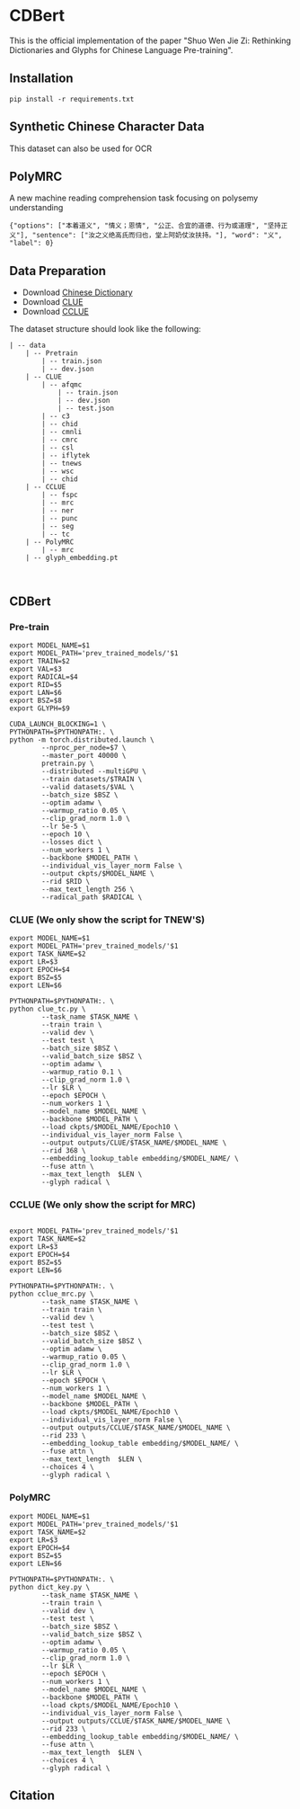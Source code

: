 # CDBert

This is the official implementation of the paper "Shuo Wen Jie Zi: Rethinking Dictionaries and Glyphs for Chinese Language Pre-training".

## Installation

```
pip install -r requirements.txt
```

## Synthetic Chinese Character Data
This dataset can also be used for OCR

## PolyMRC
A new machine reading comprehension task focusing on polysemy understanding

```
{"options": ["本着道义", "情义；恩情", "公正、合宜的道德、行为或道理", "坚持正义"], "sentence": ["汝之义绝高氏而归也，堂上阿奶仗汝扶持。"], "word": "义", "label": 0}

```


## Data Preparation

- Download [Chinese Dictionary](https://github.com/mapull/chinese-dictionary)
- Download [CLUE](https://github.com/CLUEbenchmark/CLUE)
- Download [CCLUE](https://github.com/Ethan-yt/CCLUE)

The dataset structure should look like the following:

```
| -- data
	| -- Pretrain
		| -- train.json
		| -- dev.json
	| -- CLUE
		| -- afqmc
			| -- train.json
			| -- dev.json
			| -- test.json
		| -- c3
		| -- chid
		| -- cmnli
		| -- cmrc
		| -- csl
		| -- iflytek
		| -- tnews
		| -- wsc
		| -- chid
	| -- CCLUE
		| -- fspc
		| -- mrc
		| -- ner
		| -- punc
		| -- seg
		| -- tc
	| -- PolyMRC
		| -- mrc
	| -- glyph_embedding.pt

  
```

## CDBert

### Pre-train

```
export MODEL_NAME=$1
export MODEL_PATH='prev_trained_models/'$1
export TRAIN=$2
export VAL=$3
export RADICAL=$4
export RID=$5
export LAN=$6
export BSZ=$8
export GLYPH=$9

CUDA_LAUNCH_BLOCKING=1 \
PYTHONPATH=$PYTHONPATH:. \
python -m torch.distributed.launch \
        --nproc_per_node=$7 \
        --master_port 40000 \
        pretrain.py \
        --distributed --multiGPU \
        --train datasets/$TRAIN \
        --valid datasets/$VAL \
        --batch_size $BSZ \
        --optim adamw \
        --warmup_ratio 0.05 \
        --clip_grad_norm 1.0 \
        --lr 5e-5 \
        --epoch 10 \
        --losses dict \
        --num_workers 1 \
        --backbone $MODEL_PATH \
        --individual_vis_layer_norm False \
        --output ckpts/$MODEL_NAME \
        --rid $RID \
        --max_text_length 256 \
        --radical_path $RADICAL \
```

### CLUE (We only show the script for TNEW'S)

```
export MODEL_NAME=$1
export MODEL_PATH='prev_trained_models/'$1
export TASK_NAME=$2
export LR=$3
export EPOCH=$4
export BSZ=$5
export LEN=$6

PYTHONPATH=$PYTHONPATH:. \
python clue_tc.py \
        --task_name $TASK_NAME \
        --train train \
        --valid dev \
        --test test \
        --batch_size $BSZ \
        --valid_batch_size $BSZ \
        --optim adamw \
        --warmup_ratio 0.1 \
        --clip_grad_norm 1.0 \
        --lr $LR \
        --epoch $EPOCH \
        --num_workers 1 \
        --model_name $MODEL_NAME \
        --backbone $MODEL_PATH \
        --load ckpts/$MODEL_NAME/Epoch10 \
        --individual_vis_layer_norm False \
        --output outputs/CLUE/$TASK_NAME/$MODEL_NAME \
        --rid 368 \
        --embedding_lookup_table embedding/$MODEL_NAME/ \
        --fuse attn \
        --max_text_length  $LEN \
        --glyph radical \
```

### CCLUE (We only show the script for MRC)

```

export MODEL_PATH='prev_trained_models/'$1
export TASK_NAME=$2
export LR=$3
export EPOCH=$4
export BSZ=$5
export LEN=$6

PYTHONPATH=$PYTHONPATH:. \
python cclue_mrc.py \
        --task_name $TASK_NAME \
        --train train \
        --valid dev \
        --test test \
        --batch_size $BSZ \
        --valid_batch_size $BSZ \
        --optim adamw \
        --warmup_ratio 0.05 \
        --clip_grad_norm 1.0 \
        --lr $LR \
        --epoch $EPOCH \
        --num_workers 1 \
        --model_name $MODEL_NAME \
        --backbone $MODEL_PATH \
        --load ckpts/$MODEL_NAME/Epoch10 \
        --individual_vis_layer_norm False \
        --output outputs/CCLUE/$TASK_NAME/$MODEL_NAME \
        --rid 233 \
        --embedding_lookup_table embedding/$MODEL_NAME/ \
        --fuse attn \
        --max_text_length  $LEN \
        --choices 4 \
        --glyph radical \
```

### PolyMRC

```
export MODEL_NAME=$1
export MODEL_PATH='prev_trained_models/'$1
export TASK_NAME=$2
export LR=$3
export EPOCH=$4
export BSZ=$5
export LEN=$6

PYTHONPATH=$PYTHONPATH:. \
python dict_key.py \
        --task_name $TASK_NAME \
        --train train \
        --valid dev \
        --test test \
        --batch_size $BSZ \
        --valid_batch_size $BSZ \
        --optim adamw \
        --warmup_ratio 0.05 \
        --clip_grad_norm 1.0 \
        --lr $LR \
        --epoch $EPOCH \
        --num_workers 1 \
        --model_name $MODEL_NAME \
        --backbone $MODEL_PATH \
        --load ckpts/$MODEL_NAME/Epoch10 \
        --individual_vis_layer_norm False \
        --output outputs/CCLUE/$TASK_NAME/$MODEL_NAME \
        --rid 233 \
        --embedding_lookup_table embedding/$MODEL_NAME/ \
        --fuse attn \
        --max_text_length  $LEN \
        --choices 4 \
        --glyph radical \
```
## Citation
